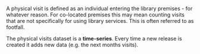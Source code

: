 A physical visit is defined as an individual entering the library premises - for whatever reason. For co-located premises this may mean counting visits that are not specifically for using library services. This is often referred to as footfall.

The physical visits dataset is a **time-series**. Every time a new release is created it adds new data (e.g. the next months visits).
